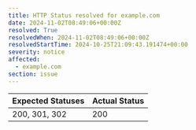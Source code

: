 ```yaml
---
title: HTTP Status resolved for example.com
date: 2024-11-02T08:49:06+00:00Z
resolved: True
resolvedWhen: 2024-11-02T08:49:06+00:00Z
resolvedStartTime: 2024-10-25T21:09:43.191474+00:00
severity: notice
affected:
  - example.com
section: issue
---
```


| Expected Statuses | Actual Status  |
|-------------------|----------------|
| 200, 301, 302 | 200 |
